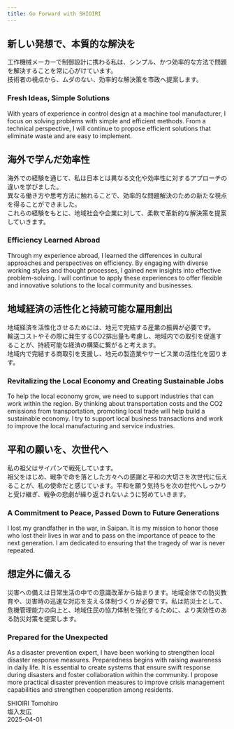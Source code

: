 ```yaml
---
title: Go Forward with SHIOIRI
---
```


## 新しい発想で、本質的な解決を

工作機械メーカーで制御設計に携わる私は、シンプル、かつ効率的な方法で問題を解決することを常に心がけています。  
技術者の視点から、ムダのない、効率的な解決策を市政へ提案します。

### Fresh Ideas, Simple Solutions

With years of experience in control design at a machine tool manufacturer, I focus on solving problems with simple and efficient methods. From a technical perspective, I will continue to propose efficient solutions that eliminate waste and are easy to implement.

## 海外で学んだ効率性

海外での経験を通じて、私は日本とは異なる文化や効率性に対するアプローチの違いを学びました。  
異なる働き方や思考方法に触れることで、効率的な問題解決のための新たな視点を得ることができました。  
これらの経験をもとに、地域社会や企業に対して、柔軟で革新的な解決策を提案していきます。

### Efficiency Learned Abroad

Through my experience abroad, I learned the differences in cultural approaches and perspectives on efficiency. By engaging with diverse working styles and thought processes, I gained new insights into effective problem-solving. I will continue to apply these experiences to offer flexible and innovative solutions to the local community and businesses.

## 地域経済の活性化と持続可能な雇用創出

地域経済を活性化させるためには、地元で完結する産業の振興が必要です。  
輸送コストやその際に発生するCO2排出量も考慮し、地域内での取引を促進することが、持続可能な経済の構築に繋がると考えます。  
地域内で完結する商取引を支援し、地元の製造業やサービス業の活性化を図ります。

### Revitalizing the Local Economy and Creating Sustainable Jobs

To help the local economy grow, we need to support industries that can work within the region. By thinking about transportation costs and the CO2 emissions from transportation, promoting local trade will help build a sustainable economy. I try to support local business transactions and work to improve the local manufacturing and service industries.

## 平和の願いを、次世代へ

私の祖父はサイパンで戦死しています。    
祖父をはじめ、戦争で命を落とした方々への感謝と平和の大切さを次世代に伝えることが、私の使命だと感じています。平和を願う気持ちを次の世代へしっかりと受け継ぎ、戦争の悲劇が繰り返されないように努めていきます。

### A Commitment to Peace, Passed Down to Future Generations

I lost my grandfather in the war, in Saipan. It is my mission to honor those who lost their lives in war and to pass on the importance of peace to the next generation. I am dedicated to ensuring that the tragedy of war is never repeated.

## 想定外に備える

災害への備えは日常生活の中での意識改革から始まります。地域全体での防災教育や、災害時の迅速な対応を支える体制づくりが必要です。私は防災士として、危機管理能力の向上と、地域住民の協力体制を強化するために、より実効性のある防災対策を提案します。

### Prepared for the Unexpected

As a disaster prevention expert, I have been working to strengthen local disaster response measures. Preparedness begins with raising awareness in daily life. It is essential to create systems that ensure swift response during disasters and foster collaboration within the community. I propose more practical disaster prevention measures to improve crisis management capabilities and strengthen cooperation among residents.

SHIOIRI Tomohiro  
塩入友広  
2025-04-01